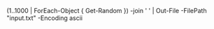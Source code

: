 (1..1000 | ForEach-Object { Get-Random }) -join ' ' | Out-File -FilePath "input.txt" -Encoding ascii